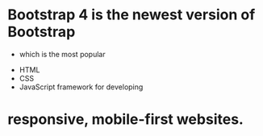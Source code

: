# Bootstrap 4 is the newest version of Bootstrap
- which is the most popular
* HTML
* CSS
* JavaScript framework for developing
# responsive, mobile-first websites.

